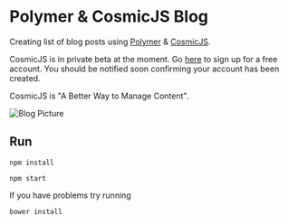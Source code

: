 # Polymer & CosmicJS Blog

Creating list of blog posts using [Polymer](https://www.polymer-project.org/1.0/) & [CosmicJS](https://cosmicjs.com/).

CosmicJS is in private beta at the moment. Go [here](https://cosmicjs.com/signup) to sign up for a free account. You should be notified soon confirming your account has been created.

CosmicJS is "A Better Way to Manage Content".

![Blog Picture](https://s3-us-west-2.amazonaws.com/mandrewdarts-repos/polymer-cosmicjs.png)

## Run
```shell
npm install

npm start
```

If you have problems try running
```
bower install
```
